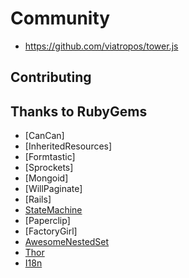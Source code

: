 # Community

- https://github.com/viatropos/tower.js

## Contributing

## Thanks to RubyGems

- [CanCan]
- [InheritedResources]
- [Formtastic]
- [Sprockets]
- [Mongoid]
- [WillPaginate]
- [Rails]
- [StateMachine](https://github.com/pluginaweek/state_machine)
- [Paperclip]
- [FactoryGirl]
- [AwesomeNestedSet](https://github.com/collectiveidea/awesome_nested_set)
- [Thor](https://github.com/wycats/thor)
- [I18n](https://github.com/svenfuchs/i18n)